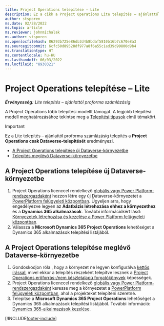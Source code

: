 ```yaml
---
title: Project Operations telepítése – Lite
description: Ez a cikk a Project Operations Lite telepítés – ajánlattól proforma számlázásig alkalmazás telepítésével kapcsolatos információkat tartalmaz.
author: stsporen
ms.date: 02/28/2022
ms.topic: article
ms.reviewer: johnmichalak
ms.author: stsporen
ms.openlocfilehash: 86293b725e86db3d4b8bdaf5810b16b7c670e8a3
ms.sourcegitcommit: 6cfc50d89528df977a8f6a55c1ad39d99800d9b4
ms.translationtype: HT
ms.contentlocale: hu-HU
ms.lasthandoff: 06/03/2022
ms.locfileid: "8930321"
---
```

# <a name="deploy-project-operations---lite"></a>Project Operations telepítése – Lite

_**Érvényesség:** Lite telepítés – ajánlattól proforma számlázásig_



A Project Operations több telepítési modellt támogat. A legjobb telepítési modell meghatározásához tekintse meg a [Telepítési típusok](determine-deployment-type.md) című témakört.


> [!IMPORTANT]
> Ez a Lite telepítés – ajánlattól proforma számlázásig telepítés a **Project Operations csak Dataverse-telepítését** eredményezi.

- [A Project Operations telepítése új Dataverse-környezetbe](#new)
- [Telepítés meglévő Dataverse-környezetbe](#existing)



## <a name="install-project-operations-to-a-new-dataverse-environment"></a><a name="new"></a>A Project Operations telepítése új Dataverse-környezetbe

1. Project Operations licenccel rendelkező [globális vagy Power Platform-rendszergazdaként](/power-platform/admin/global-service-administrators-can-administer-without-license) hozzon létre egy új Dataverse-környezetet a [PowerPlatform felügyeleti központban](https://admin.powerplatform.com). Ügyeljen arra, hogy engedélyezve legyen az **Adatbázis létrehozása ehhez a környezethez** és a **Dynamics 365 alkalmazások**. További információkért lásd: [Környezetek létrehozása és kezelése a Power Platform felügyeleti központban](/power-platform/admin/create-environment#create-an-environment-in-the-power-platform-admin-center).
2. Válassza a **Microsoft Dynamics 365 Project Operations** lehetőséget a Dynamics 365 alkalmazások telepítési listájából.


## <a name="install-project-operations-to-an-existing-dataverse-environment"></a><a name="existing"></a>A Project Operations telepítése meglévő Dataverse-környezetbe
1. Gondoskodjon róla , hogy a környezet ne legyen konfigurálva [kettős írással](/dynamics365/fin-ops-core/dev-itpro/data-entities/dual-write/dual-write-overview), mivel ekkor a telepítés részeként telepítve lesznek a [Project Operations erőforrás-/nem készletalapú forgatókönyvek](project-operations-integrated-deployment-overview.md) képességek.
2. Project Operations licenccel rendelkező [globális vagy Power Platform-rendszergazdaként](/power-platform/admin/global-service-administrators-can-administer-without-license) keresse meg a környezetet a [PowerPlatform felügyeleti központban](https://admin.powerplatform.com), ahol a projekteket telepíteni szeretné.
3. Telepítse a **Microsoft Dynamics 365 Project Operations** lehetőséget a Dynamics 365 alkalmazások telepítési listájából. További információ: [Dynamics 365-alkalmazások kezelése](/power-platform/admin/manage-apps).




[!INCLUDE[footer-include](../includes/footer-banner.md)]
